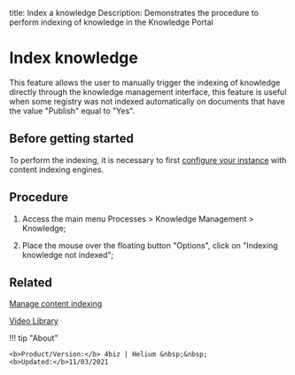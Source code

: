 title: Index a knowledge
Description: Demonstrates the procedure to perform indexing of knowledge in the Knowledge Portal

# Index knowledge

This feature allows the user to manually trigger the indexing of knowledge directly through the knowledge management interface, this feature is useful when some registry was not indexed automatically on documents that have the value "Publish" equal to "Yes".

## Before getting started

To perform the indexing, it is necessary to first [configure your instance][1] with content indexing engines.

## Procedure

1.  Access the main menu Processes > Knowledge Management > Knowledge;

2.  Place the mouse over the floating button "Options", click on "Indexing knowledge not indexed";


## Related

[Manage content indexing](/en-us/4biz-helium/platform-administration/data-indexing/configuration.html)


<i class='fa fa-youtube-play  fa-2x' style='color:#97ce17;vertical-align: middle;'> </i> [Video Library](https://www.youtube.com/playlist?list=PLB5qK2uzf2ROOaL7DsS86sLx4ilNgruEc)

!!! tip "About"

    <b>Product/Version:</b> 4biz | Helium &nbsp;&nbsp;
    <b>Updated:</b>11/03/2021

[1]:/en-us/4biz-helium/platform-administration/data-indexing/configuration.html
